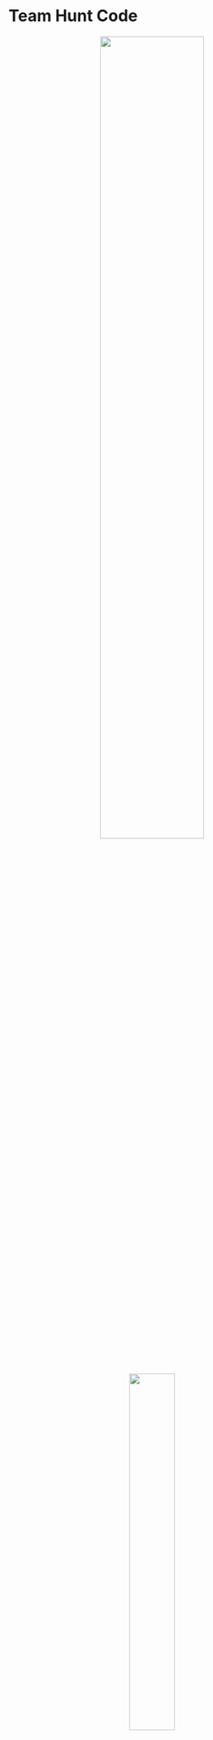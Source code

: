 # Team Hunt Code



<div align="center">
<img src="[https://media.giphy.com/media/hv5AEBpH3ZyNoRnA7A/giphy.gif" align="center](https://i.gifer.com/7rZa.gif)](https://media4.giphy.com/media/AbYxDs20DECQw/giphy.gif?cid=ecf05e478gyqo1rtr7ofguhmtlyv244hjgs9ktufuayy7mgy&rid=giphy.gif&ct=g)" style="width: 60%" />
</div>
<div align="center">
<img src="https://media.giphy.com/media/3o7bu5Ym9R1RfWcKxG/giphy.gif" align="center" style="width: 40%" />
</div>


# INTEGRANTES:


<div align="left">
- :computer: Andres Ramirez 
- :computer: Daiana
- :computer: Nicol  Peñalver
- :computer: Mayra Medina 
- :computer: Franco   Botto 
- :computer: Juan   Viñas
- :computer: Ricardo  Modon 
- :computer: Santiago  Bergerat 
</div>
<div align="right">
<img src="https://media.giphy.com/media/8cAhEpkCmyhTy/giphy.gif" align="right" style="width: 40%" />
</div>


# computer: Lenguajes
<div align="right">
<img src="https://media.giphy.com/media/26tP21XCeRwjjtjuU/giphy.gif" align="right" style="width: 40%" />
</div>

    :snake: Python
    :coffee: Java
    :globe_with_meridians: JavaScript
    :floppy_disk: SQL
